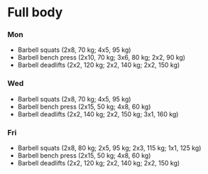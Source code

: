 # Full body
### Mon
* Barbell squats (2x8, 70 kg; 4x5, 95 kg)
* Barbell bench press (2x10, 70 kg; 3x6, 80 kg; 2x2, 90 kg)
* Barbell deadlifts (2x2, 120 kg; 2x2, 140 kg; 2x2, 150 kg)

### Wed
* Barbell squats (2x8, 70 kg; 4x5, 95 kg)
* Barbell bench press (2x15, 50 kg; 4x8, 60 kg)
* Barbell deadlifts (2x2, 140 kg; 2x2, 150 kg; 3x1, 160 kg)

### Fri
* Barbell squats (2x8, 80 kg; 2x5, 95 kg; 2x3, 115 kg; 1x1, 125 kg)
* Barbell bench press (2x15, 50 kg; 4x8, 60 kg)
* Barbell deadlifts (2x2, 120 kg; 2x2, 140 kg; 2x2, 150 kg)
